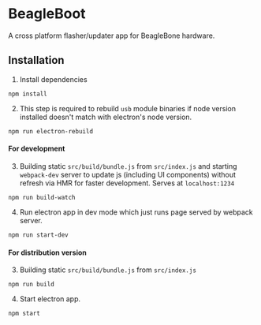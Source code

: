 # BeagleBoot
A cross platform flasher/updater app for BeagleBone hardware.

## Installation
1. Install dependencies
```
npm install
```
2. This step is required to rebuild `usb` module binaries if node version installed doesn't match with electron's node version.
```
npm run electron-rebuild
```
#### For development
3. Building static `src/build/bundle.js` from `src/index.js` and starting `webpack-dev` server to update js (including UI components) without refresh via HMR for faster development. Serves at `localhost:1234`
```
npm run build-watch
``` 
4. Run electron app in dev mode which just runs page served by webpack server.
```
npm run start-dev
```
#### For distribution version
3. Building static `src/build/bundle.js` from `src/index.js`
```
npm run build
```
4. Start electron app.
```
npm start
```

